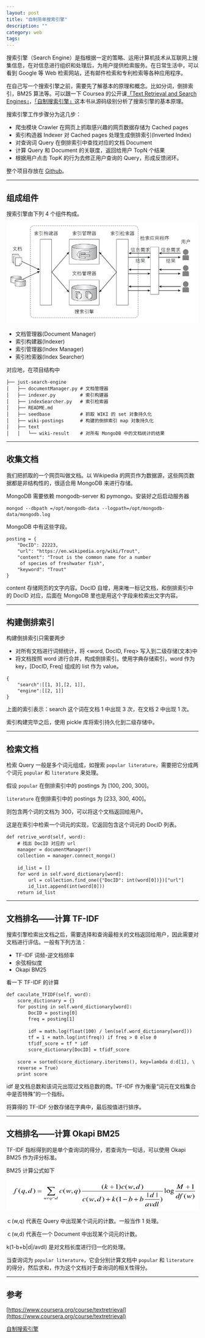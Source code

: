 ```yaml
---
layout: post
title: "自制简单搜索引擎"
description: ""
category: web
tags:
---
```


搜索引擎（Search Engine）是指根据一定的策略、运用计算机技术从互联网上搜集信息，在对信息进行组织和处理后，为用户提供检索服务。在日常生活中，可以看到 Google 等 Web 检索网站，还有邮件检索和专利检索等各种应用程序。

在自己写一个搜索引擎之前，需要先了解基本的原理和概念。比如分词，倒排索引，BM25 算法等。可以跟一下 Coursea 的公开课[「Text Retrieval and Search Engines」](https://www.coursera.org/course/textretrieval)，[「自制搜索引擎」](http://book.douban.com/subject/26681675/)这本书从源码级别分析了搜索引擎的基本原理。

搜索引擎工作步骤分为这几步：

* 爬虫模块 Crawler 在网页上抓取感兴趣的网页数据存储为 Cached pages
* 索引构造器 Indexer 对 Cached pages 处理生成倒排索引(Inverted Index)
* 对查询词 Query 在倒排索引中查找对应的文档 Document
* 计算 Query 和 Document 的关联度，返回给用户 TopN 个结果
* 根据用户点击 TopK 的行为去修正用户查询的 Query，形成反馈闭环。

整个项目存放在 [Github](https://github.com/Huangtuzhi/just-search-engine)。

----------------------------------------

## 组成组件

搜索引擎由下列 4 个组件构成。

![图片](/assets/images/search-engine-1.png)

* 文档管理器(Document Manager)
* 索引构建器(Indexer)
* 索引管理器(Index Manager)
* 索引检索器(Index Searcher)

对应地，在项目结构中

```
├── just-search-engine
│   ├── documentManager.py # 文档管理器
│   ├── indexer.py         # 索引构建器
│   ├── indexSearcher.py   # 索引检索器
│   ├── README.md          
│   ├── seedbase           # 抓取 WIKI 的 set 对象持久化
│   ├── wiki-postings      # 构建的倒排索引 map 对象持久化
│   ├── text
│   │   └── wiki-result    # 对所有 MongoDB 中的文档统计的结果

```

-----------------------------------

## 收集文档

我们把抓取的一个网页叫做文档。以 Wikipedia 的网页作为数据源，这些网页数据都是非结构性的，很适合用 MongoDB 来进行存储。

MongoDB 需要依赖 mongodb-server 和 pymongo。安装好之后启动服务器

```
mongod --dbpath =/opt/mongodb-data --logpath=/opt/mongodb-data/mongodb.log
```

MongoDB 中有这些字段。

```
posting = {
    "DocID": 22223,
    "url": "https://en.wikipedia.org/wiki/Trout",
    "content": "Trout is the common name for a number
     of species of freshwater fish",
    "keyword": "Trout"
}
```

content 存储网页的文字内容。DocID 自增，用来唯一标记文档，和倒排索引中的 DocID 对应，后面在 MongoDB 里也是用这个字段来检索出文字内容。


-----------------------------------

## 构建倒排索引

构建倒排索引只需要两步

* 对所有文档进行词频统计，将 <word, DocID, Freq> 写入到二级存储(文本)中
* 将文档按照 word 进行合并，构成倒排索引。使用字典存储索引，word 作为 key，[DocID, Freq] 组成的 list 作为 value。

```
{
    "search":[[1, 3],[2, 1]],
    "engine":[[2, 1]]
}
```

上面的索引表示：search 这个词在文档 1 中出现 3 次，在文档 2 中出现 1 次。

索引构建完毕之后，使用 pickle 库将索引持久化到二级存储中。

-------------------------------
## 检索文档

检索 Query 一般是多个词元组成，如搜索 `popular literature`，需要把它分成两个词元
`popular` 和 `literature` 来处理。

假设 `popular` 在倒排索引中的 postings 为 [100, 200, 300]。

`literature` 在倒排索引中的 postings 为 [233, 300, 400]。

则包含两个词的文档为 300，可以将这个文档返回给用户。

这是在索引中检索一个词元的实现，它返回包含这个词元的 DocID 列表。

```
def retrive_word(self, word):
    # 找出 DocID 对应的 url
    manager = documentManager()
    collection = manager.connect_mongo()

    id_list = []
    for word in self.word_dictionary[word]:
        url = collection.find_one({"DocID": int(word[0])})["url"]
        id_list.append(int(word[0]))
    return id_list
```

---------------------------------
## 文档排名——计算 TF-IDF

搜索引擎检索出文档之后，需要选择和查询最相关的文档返回给用户，因此需要对文档进行评估。一般有下列方法：

* TF-IDF 词频-逆文档频率
* 余弦相似度
* Okapi BM25

看一下 TF-IDF 的计算

```
def caculate_TFIDF(self, word):
    score_dictionary = {}
    for posting in self.word_dictionary[word]:
        DocID = posting[0]
        freq = posting[1]

        idf = math.log(float(100) / len(self.word_dictionary[word]))
        tf = 1 + math.log(int(freq)) if freq > 0 else 0
        tfidf_score = tf * idf
        score_dictionary[DocID] = tfidf_score
            
    score = sorted(score_dictionary.iteritems(), key=lambda d:d[1], \
    reverse = True)
    print score
```

idf 是文档总数和该词元出现过文档总数的商。TF-IDF 作为衡量“词元在文档集合中是否特殊”的一个指标。

将算得的 TF-IDF 分数存储在字典中，最后按值进行排序。

----------------------------------

## 文档排名——计算 Okapi BM25

TF-IDF 指标得到的是单个查询词的得分，若查询为一句话，可以使用 Okapi BM25 作为评分标准。

BM25 计算公式如下

![图片](/assets/images/search-engine-2.png)

ｃ(w,q) 代表在 Query 中出现某个词元的计数。一般当作 1 处理。

ｃ(w,d) 代表在一个 Document 中出现某个词元的计数。

k(1-b+b|d|/avdl) 是对文档长度进行归一化的处理。

当查询词为 `popular literature`，它会分别计算文档中 `popular` 和 `literature` 的得分，然后求和，作为这个文档对于查询词的相关性得分。


-----------------------------------

## 参考

[https://www.coursera.org/course/textretrieval](https://www.coursera.org/course/textretrieval)

[自制搜索引擎](http://book.douban.com/subject/26681675/)